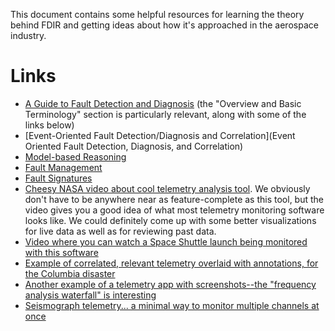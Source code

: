 This document contains some helpful resources for learning the theory behind FDIR and getting ideas about how it's approached in the aerospace industry.

# Links

- [A Guide to Fault Detection and Diagnosis](http://www.gregstanleyandassociates.com/whitepapers/FaultDiagnosis/faultdiagnosis.htm) (the "Overview and Basic Terminology" section is particularly relevant, along with some of the links below)
- [Event-Oriented Fault Detection/Diagnosis and Correlation](Event Oriented Fault Detection, Diagnosis, and Correlation)
- [Model-based Reasoning](http://www.gregstanleyandassociates.com/whitepapers/FaultDiagnosis/Model-Based-Reasoning/model-based-reasoning.htm)
- [Fault Management](http://www.gregstanleyandassociates.com/whitepapers/FaultDiagnosis/Fault-Management/fault-management.htm)
- [Fault Signatures](http://www.gregstanleyandassociates.com/whitepapers/FaultDiagnosis/Fault-Signatures/fault-signatures.htm)
- [Cheesy NASA video about cool telemetry analysis tool](https://www.youtube.com/watch?t=11&v=22hfUd7NCSE). We obviously don't have to be anywhere near as feature-complete as this tool, but the video gives you a good idea of what most telemetry monitoring software looks like. We could definitely come up with some better visualizations for live data as well as for reviewing past data.
- [Video where you can watch a Space Shuttle launch being monitored with this software](https://www.youtube.com/watch?t=62&v=R8QmL1pyUSo)
- [Example of correlated, relevant telemetry overlaid with annotations, for the Columbia disaster](http://www.cbsnews.com/network/news/space/107/rw_107photos/cabin_graph.jpg)
- [Another example of a telemetry app with screenshots--the "frequency analysis waterfall" is interesting](http://www.rotadata.com/pages/news/Rotadata-Telemetry-Data-Software.php)
- [Seismograph telemetry... a minimal way to monitor multiple channels at once](https://seismo.berkeley.edu/annual_report/ar01_02/img63.gif)